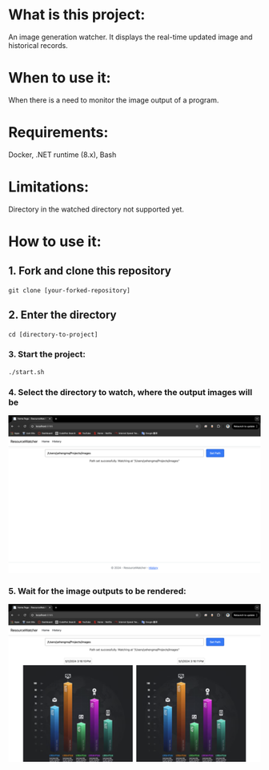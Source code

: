 # What is this project:

An image generation watcher. It displays the real-time updated image and historical records.

# When to use it:

When there is a need to monitor the image output of a program.

# Requirements:

Docker, .NET runtime (8.x), Bash

# Limitations:

Directory in the watched directory not supported yet.

# How to use it:

## 1. Fork and clone this repository

```
git clone [your-forked-repository]
```

## 2. Enter the directory

```
cd [directory-to-project]
```

### 3. Start the project:

```
./start.sh
```

### 4. Select the directory to watch, where the output images will be

![set path](./Public/setpath.png)

### 5. Wait for the image outputs to be rendered:

![set path](./Public/realtime.png)

